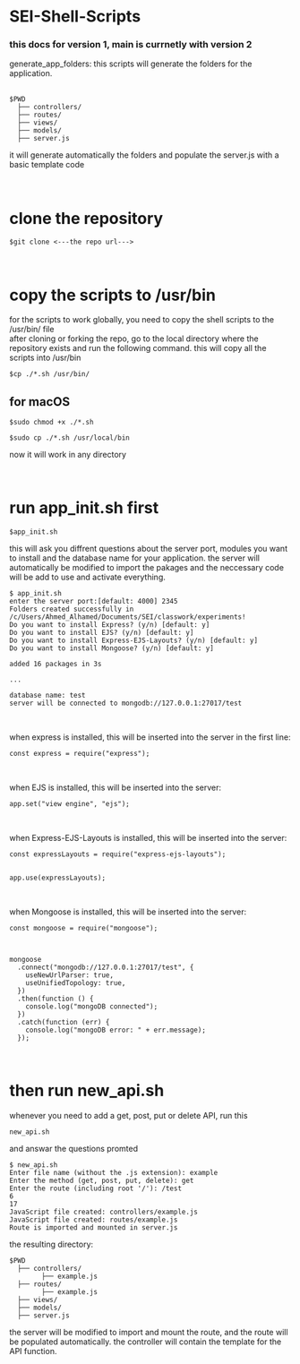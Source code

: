 # SEI-Shell-Scripts

### this docs for version 1, main is currnetly with version 2

generate_app_folders: this scripts will generate the folders for the application.<br><br>

```
$PWD
  ├── controllers/
  ├── routes/
  ├── views/
  ├── models/
  ├── server.js
```

it will generate automatically the folders and populate the server.js with a basic template code

<br>

# clone the repository

```
$git clone <---the repo url--->
```

<br>

# copy the scripts to /usr/bin

for the scripts to work globally, you need to copy the shell scripts to the /usr/bin/ file<br>
after cloning or forking the repo, go to the local directory where the repository exists and run the following command. this will copy all the scripts into /usr/bin

```
$cp ./*.sh /usr/bin/
```

## for macOS

```
$sudo chmod +x ./*.sh

$sudo cp ./*.sh /usr/local/bin
```

now it will work in any directory

<br>

# run app_init.sh first

```
$app_init.sh
```

this will ask you diffrent questions about the server port, modules you want to install and the database name for your application. the server will automatically be modified to import the pakages and the neccessary code will be add to use and activate everything.

```
$ app_init.sh
enter the server port:[default: 4000] 2345
Folders created successfully in /c/Users/Ahmed_Alhamed/Documents/SEI/classwork/experiments!
Do you want to install Express? (y/n) [default: y]
Do you want to install EJS? (y/n) [default: y]
Do you want to install Express-EJS-Layouts? (y/n) [default: y]
Do you want to install Mongoose? (y/n) [default: y]

added 16 packages in 3s

...

database name: test
server will be connected to mongodb://127.0.0.1:27017/test
```

<br>

when express is installed, this will be inserted into the server in the first line:

```
const express = require("express");
```

<br>

when EJS is installed, this will be inserted into the server:

```
app.set("view engine", "ejs");
```

<br>

when Express-EJS-Layouts is installed, this will be inserted into the server:

```
const expressLayouts = require("express-ejs-layouts");


app.use(expressLayouts);
```

<br>

when Mongoose is installed, this will be inserted into the server:

```
const mongoose = require("mongoose");



mongoose
  .connect("mongodb://127.0.0.1:27017/test", {
    useNewUrlParser: true,
    useUnifiedTopology: true,
  })
  .then(function () {
    console.log("mongoDB connected");
  })
  .catch(function (err) {
    console.log("mongoDB error: " + err.message);
  });
```

<br>

# then run new_api.sh

whenever you need to add a get, post, put or delete API, run this

```
new_api.sh
```

and answar the questions promted

```
$ new_api.sh
Enter file name (without the .js extension): example
Enter the method (get, post, put, delete): get
Enter the route (including root '/'): /test
6
17
JavaScript file created: controllers/example.js
JavaScript file created: routes/example.js
Route is imported and mounted in server.js
```

the resulting directory:

```
$PWD
  ├── controllers/
        ├── example.js
  ├── routes/
        ├── example.js
  ├── views/
  ├── models/
  ├── server.js
```

the server will be modified to import and mount the route, and the route will be populated automatically. the controller will contain the template for the API function.
